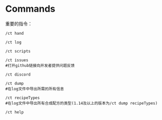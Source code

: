 # Commands

重要的指令：
```
/ct hand
```
```
/ct log
```
```
/ct scripts
```
```
/ct issues
#打开github链接向开发者提供问题反馈
```
```
/ct discord
```
```
/ct dump
#在log文件中导出所需的所有信息
```
```
/ct recipeTypes
#在log文件中导出所有合成配方的类型(1.14及以上的版本为/ct dump recipeTypes)
```
```
/ct help
```